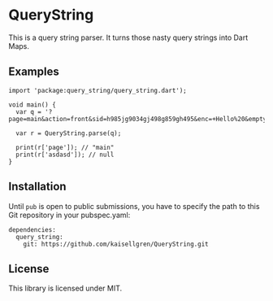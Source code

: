 QueryString
==

This is a query string parser. It turns those nasty query strings into Dart Maps.

## Examples

```
import 'package:query_string/query_string.dart');

void main() {
  var q = '?page=main&action=front&sid=h985jg9034gj498g859gh495&enc=+Hello%20&empty';
  
  var r = QueryString.parse(q);
  
  print(r['page']); // "main"
  print(r['asdasd']); // null
}
```

## Installation

Until ```pub``` is open to public submissions, you have to specify the path to this Git repository in your pubspec.yaml:

```
dependencies:
  query_string:
  	git: https://github.com/kaisellgren/QueryString.git
```

## License
This library is licensed under MIT.